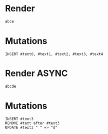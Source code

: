 # Render
```html
abce
```

# Mutations
```
INSERT #text0, #text1, #text2, #text3, #text4
```

# Render ASYNC
```html
abcde
```

# Mutations
```
INSERT #text3
REMOVE #text after #text3
UPDATE #text3 " " => "d"
```